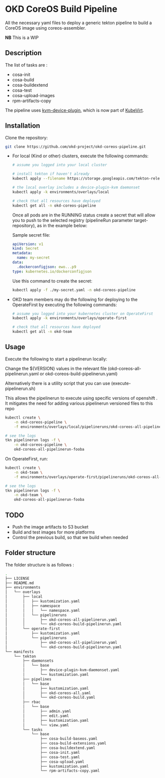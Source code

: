 # OKD CoreOS Build Pipeline

All the necessary yaml files to deploy a generic tekton pipeline to build a CoreOS image using coreos-assembler.

**NB** This is a WIP

## Description

The list of tasks are :
* cosa-init
* cosa-build
* cosa-buildextend
* cosa-test
* cosa-upload-images
* rpm-artifacts-copy

The pipeline uses [kvm-device-plugin](https://github.com/cgwalters/kvm-device-plugin),
which is now part of [KubeVirt](https://github.com/kubevirt).

## Installation

Clone the repository:

```bash
git clone https://github.com/okd-project/okd-coreos-pipeline.git
```

* For local (Kind or other) clusters, execute the following commands:
    ```bash
    # assume you logged into your local cluster

    # install tekton if haven't already
    kubectl apply --filename https://storage.googleapis.com/tekton-releases/pipeline/latest/release.yaml

    # the local overlay includes a device-plugin-kvm daemonset
    kubectl apply -k environments/overlays/local

    # check that all resources have deployed
    kubectl get all -n okd-coreos-pipeline
    ```

    Once all pods are in the RUNNING status create a secret that will allow you to push to the selected
    registry (pipelineRun parameter target-repository), as in the example below:

    Sample secret file:

    ```yaml
    apiVersion: v1
    kind: Secret
    metadata:
      name: my-secret
    data:
      .dockerconfigjson: ewo...p9
    type: kubernetes.io/dockerconfigjson
    ```

    Use this command to create the secret:
    ```bash
    kubectl apply -f ./my-secret.yaml -n okd-coreos-pipeline
    ```


* OKD team members may do the following for deploying to the OperateFirst by executing the following commands:
    ```bash
    # assume you logged into your kubernetes cluster on OperateFirst
    kubectl apply -k environments/overlays/operate-first

    # check that all resources have deployed
    kubectl get all -n okd-team
    ```

## Usage

Execute the following to start a pipelinerun locally:

Change the ${VERSION} values in the relevant file (okd-coreos-all-pipelinerun.yaml or okd-coreos-build-pipelinerun.yaml) 

Alternatively there is a utility script that you can use (execute-pipelinerun.sh)

This allows the pipelinerun to execute using specific versions of openshift . It mitigates the need for adding various pipelinerun versioned files to this repo

```bash
kubectl create \
    -n okd-coreos-pipeline \
    -f environments/overlays/local/pipelineruns/okd-coreos-all-pipelinerun.yaml

# see the logs
tkn pipelinerun logs -f \
    -n okd-coreos-pipeline \
    okd-coreos-all-pipelinerun-fooba
```

On OperateFirst, run:
```bash
kubectl create \
    -n okd-team \
    -f environments/overlays/operate-first/pipelineruns/okd-coreos-all-pipelinerun.yaml

# see the logs
tkn pipelinerun logs -f \
    -n okd-team \
    okd-coreos-all-pipelinerun-fooba
```

## TODO

* Push the image artifacts to S3 bucket
* Build and test images for more platforms
* Control the previous build, so that we build when needed

## Folder structure

The folder structure is as follows :

```bash
.
├── LICENSE
├── README.md
├── environments
│   └── overlays
│       ├── local
│       │   ├── kustomization.yaml
│       │   ├── namespace
│       │   │   └── namespace.yaml
│       │   └── pipelineruns
│       │       ├── okd-coreos-all-pipelinerun.yaml
│       │       └── okd-coreos-build-pipelinerun.yaml
│       └── operate-first
│           ├── kustomization.yaml
│           └── pipelineruns
│               ├── okd-coreos-all-pipelinerun.yaml
│               └── okd-coreos-build-pipelinerun.yaml
└── manifests
    └── tekton
        ├── daemonsets
        │   └── base
        │       ├── device-plugin-kvm-daemonset.yaml
        │       └── kustomization.yaml
        ├── pipelines
        │   └── base
        │       ├── kustomization.yaml
        │       ├── okd-coreos-all.yaml
        │       └── okd-coreos-build.yaml
        ├── rbac
        │   └── base
        │       ├── admin.yaml
        │       ├── edit.yaml
        │       ├── kustomization.yaml
        │       └── view.yaml
        └── tasks
            └── base
                ├── cosa-build-baseos.yaml
                ├── cosa-build-extensions.yaml
                ├── cosa-buildextend.yaml
                ├── cosa-init.yaml
                ├── cosa-test.yaml
                ├── cosa-upload.yaml
                ├── kustomization.yaml
                └── rpm-artifacts-copy.yaml

```
